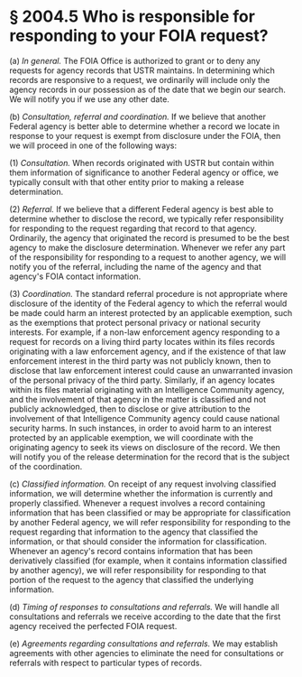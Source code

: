 # § 2004.5   Who is responsible for responding to your FOIA request?

(a) *In general.* The FOIA Office is authorized to grant or to deny any requests for agency records that USTR maintains. In determining which records are responsive to a request, we ordinarily will include only the agency records in our possession as of the date that we begin our search. We will notify you if we use any other date.


(b) *Consultation, referral and coordination.* If we believe that another Federal agency is better able to determine whether a record we locate in response to your request is exempt from disclosure under the FOIA, then we will proceed in one of the following ways:


(1) *Consultation.* When records originated with USTR but contain within them information of significance to another Federal agency or office, we typically consult with that other entity prior to making a release determination.


(2) *Referral.* If we believe that a different Federal agency is best able to determine whether to disclose the record, we typically refer responsibility for responding to the request regarding that record to that agency. Ordinarily, the agency that originated the record is presumed to be the best agency to make the disclosure determination. Whenever we refer any part of the responsibility for responding to a request to another agency, we will notify you of the referral, including the name of the agency and that agency's FOIA contact information.


(3) *Coordination.* The standard referral procedure is not appropriate where disclosure of the identity of the Federal agency to which the referral would be made could harm an interest protected by an applicable exemption, such as the exemptions that protect personal privacy or national security interests. For example, if a non-law enforcement agency responding to a request for records on a living third party locates within its files records originating with a law enforcement agency, and if the existence of that law enforcement interest in the third party was not publicly known, then to disclose that law enforcement interest could cause an unwarranted invasion of the personal privacy of the third party. Similarly, if an agency locates within its files material originating with an Intelligence Community agency, and the involvement of that agency in the matter is classified and not publicly acknowledged, then to disclose or give attribution to the involvement of that Intelligence Community agency could cause national security harms. In such instances, in order to avoid harm to an interest protected by an applicable exemption, we will coordinate with the originating agency to seek its views on disclosure of the record. We then will notify you of the release determination for the record that is the subject of the coordination.


(c) *Classified information.* On receipt of any request involving classified information, we will determine whether the information is currently and properly classified. Whenever a request involves a record containing information that has been classified or may be appropriate for classification by another Federal agency, we will refer responsibility for responding to the request regarding that information to the agency that classified the information, or that should consider the information for classification. Whenever an agency's record contains information that has been derivatively classified (for example, when it contains information classified by another agency), we will refer responsibility for responding to that portion of the request to the agency that classified the underlying information.


(d) *Timing of responses to consultations and referrals.* We will handle all consultations and referrals we receive according to the date that the first agency received the perfected FOIA request.


(e) *Agreements regarding consultations and referrals.* We may establish agreements with other agencies to eliminate the need for consultations or referrals with respect to particular types of records.




